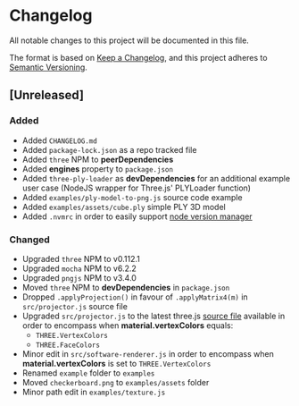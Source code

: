 # Changelog
All notable changes to this project will be documented in this file.

The format is based on [Keep a Changelog](https://keepachangelog.com/en/1.0.0/),
and this project adheres to [Semantic Versioning](https://semver.org/spec/v2.0.0.html).

## [Unreleased]

### Added
- Added `CHANGELOG.md`
- Added `package-lock.json` as a repo tracked file
- Added `three` NPM to **peerDependencies**
- Added **engines** property to `package.json`
- Added `three-ply-loader` as **devDependencies** for an additional example user case (NodeJS wrapper for Three.js' PLYLoader function)
- Added `examples/ply-model-to-png.js` source code example
- Added `examples/assets/cube.ply` simple PLY 3D model
- Added `.nvmrc` in order to easily support [node version manager][nvm]


### Changed
- Upgraded `three` NPM to v0.112.1
- Upgraded `mocha` NPM to v6.2.2
- Upgraded `pngjs` NPM to v3.4.0
- Moved `three` NPM to **devDependencies** in `package.json`
- Dropped `.applyProjection()` in favour of `.applyMatrix4(m)` in `src/projector.js` source file
- Upgraded `src/projector.js` to the latest three.js [source file][three-js-projector-source-link] available in order to encompass when **material.vertexColors** equals:
  - `THREE.VertexColors`
  - `THREE.FaceColors`
- Minor edit in `src/software-renderer.js` in order to encompass when **material.vertexColors** is set to `THREE.VertexColors`
- Renamed `example` folder to `examples`
- Moved `checkerboard.png` to `examples/assets` folder
- Minor path edit in `examples/texture.js`

[three-js-projector-source-link]: https://github.com/mrdoob/three.js/blob/dev/examples/js/renderers/Projector.js
[nvm]: https://github.com/nvm-sh/nvm